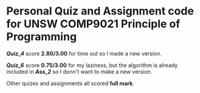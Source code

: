 # Personal Quiz and Assignment code for UNSW COMP9021 Principle of Programming

___Quiz_4___ score __2.80/3.00__ for time out so I made a new version.

___Quiz_6___ score __0.75/3.00__ for my laziness, but the algorithm is already included in ___Ass_2___ so I donn't want to make a new version.

Other quizes and assignments all scored __full mark__.
